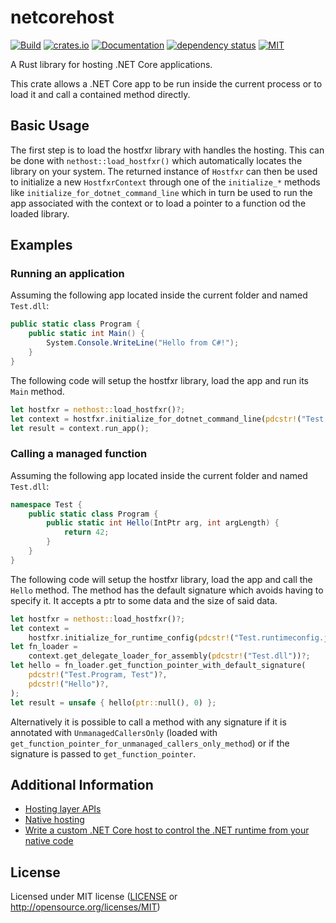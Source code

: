 # netcorehost

[![Build](https://github.com/OpenByteDev/netcorehost/actions/workflows/build.yml/badge.svg)](https://github.com/OpenByteDev/netcorehost/actions/workflows/build.yml)
[![crates.io](https://img.shields.io/crates/v/netcorehost.svg)](https://crates.io/crates/netcorehost)
[![Documentation](https://docs.rs/netcorehost/badge.svg)](https://docs.rs/netcorehost)
[![dependency status](https://deps.rs/repo/github/openbytedev/netcorehost/status.svg)](https://deps.rs/repo/github/openbytedev/netcorehost)
[![MIT](https://img.shields.io/crates/l/netcorehost.svg)](https://github.com/OpenByteDev/netcorehost/blob/master/LICENSE)

A Rust library for hosting .NET Core applications.

This crate allows a .NET Core app to be run inside the current process or to load it and call a contained method directly.

## Basic Usage
The first step is to load the hostfxr library with handles the hosting. This can be done with `nethost::load_hostfxr()`
which automatically locates the library on your system. The returned instance of `Hostfxr` can then be used to initialize
a new `HostfxrContext` through one of the `initialize_*` methods like `initialize_for_dotnet_command_line`
which in turn be used to run the app associated with the context or to load a pointer to a function od the loaded library.

## Examples
### Running an application
Assuming the following app located inside the current folder and named `Test.dll`:
```cs
public static class Program {
    public static int Main() {
        System.Console.WriteLine("Hello from C#!");
    }
}
```
The following code will setup the hostfxr library, load the app and run its `Main` method.
```rust
let hostfxr = nethost::load_hostfxr()?;
let context = hostfxr.initialize_for_dotnet_command_line(pdcstr!("Test.dll"))?;
let result = context.run_app();
```
### Calling a managed function
Assuming the following app located inside the current folder and named `Test.dll`:
```cs
namespace Test {
    public static class Program {
        public static int Hello(IntPtr arg, int argLength) {
            return 42;
        }
    }
}
```
The following code will setup the hostfxr library, load the app and call the `Hello` method.
The method has the default signature which avoids having to specify it. It accepts a ptr to some data and the size of said data.
```rust
let hostfxr = nethost::load_hostfxr()?;
let context =
    hostfxr.initialize_for_runtime_config(pdcstr!("Test.runtimeconfig.json"))?;
let fn_loader =
    context.get_delegate_loader_for_assembly(pdcstr!("Test.dll"))?;
let hello = fn_loader.get_function_pointer_with_default_signature(
    pdcstr!("Test.Program, Test")?,
    pdcstr!("Hello")?,
);
let result = unsafe { hello(ptr::null(), 0) };
```

Alternatively it is possible to call a method with any signature if it is annotated with `UnmanagedCallersOnly` (loaded with
`get_function_pointer_for_unmanaged_callers_only_method`) or if the signature is passed to `get_function_pointer`.

## Additional Information
- [Hosting layer APIs](https://github.com/dotnet/core-setup/blob/master/Documentation/design-docs/hosting-layer-apis.md)
- [Native hosting](https://github.com/dotnet/core-setup/blob/master/Documentation/design-docs/native-hosting.md#runtime-properties)
- [Write a custom .NET Core host to control the .NET runtime from your native code](https://docs.microsoft.com/en-us/dotnet/core/tutorials/netcore-hosting)

## License
Licensed under MIT license ([LICENSE](https://github.com/OpenByteDev/netcorehost/blob/master/LICENSE) or http://opensource.org/licenses/MIT)
